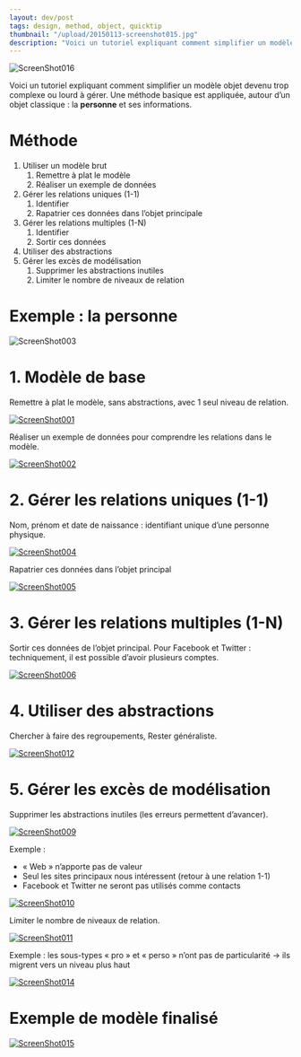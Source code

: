 ```yaml
---
layout: dev/post
tags: design, method, object, quicktip
thumbnail: "/upload/20150113-screenshot015.jpg"
description: "Voici un tutoriel expliquant comment simplifier un modèle objet devenu trop complexe ou lourd à gérer..."
---
```



![ScreenShot016](/upload/20150113-screenshot015.jpg)

Voici un tutoriel expliquant comment simplifier un modèle objet devenu trop complexe ou lourd à gérer. Une méthode basique est appliquée, autour d’un objet classique : la **personne** et ses informations.

Méthode
=======

1.  Utiliser un modèle brut
    1.  Remettre à plat le modèle
    2.  Réaliser un exemple de données
2.  Gérer les relations uniques (1-1)
    1.  Identifier
    2.  Rapatrier ces données dans l’objet principale
3.  Gérer les relations multiples (1-N)
    1.  Identifier
    2.  Sortir ces données
4.  Utiliser des abstractions
5.  Gérer les excès de modélisation
    1.  Supprimer les abstractions inutiles
    2.  Limiter le nombre de niveaux de relation

Exemple : la personne
=====================

![ScreenShot003](/upload/20150113-screenshot003.png?w=147&h=150)

1\. Modèle de base
==================

Remettre à plat le modèle, sans abstractions, avec 1 seul niveau de relation.

[![ScreenShot001](/upload/20150113-screenshot001.jpg?w=314&h=333)](/upload/20150113-screenshot001.jpg)

Réaliser un exemple de données pour comprendre les relations dans le modèle.

[![ScreenShot002](/upload/20150113-screenshot002.jpg?w=324&h=275)](/upload/20150113-screenshot002.jpg)

2\. Gérer les relations uniques (1-1)
=====================================

Nom, prénom et date de naissance : identifiant unique d’une personne physique.

[![ScreenShot004](/upload/20150113-screenshot004.jpg?w=378&h=262)](/upload/20150113-screenshot004.jpg)

Rapatrier ces données dans l’objet principal

[![ScreenShot005](/upload/20150113-screenshot005.jpg?w=248&h=218)](/upload/20150113-screenshot005.jpg)

3\. Gérer les relations multiples (1-N)
=======================================

Sortir ces données de l’objet principal. Pour Facebook et Twitter : techniquement, il est possible d’avoir plusieurs comptes.

[![ScreenShot006](/upload/20150113-screenshot006.jpg?w=387&h=302)](/upload/20150113-screenshot006.jpg)

4\. Utiliser des abstractions
=============================

Chercher à faire des regroupements, Rester généraliste.

[![ScreenShot012](/upload/20150113-screenshot012.jpg?w=380&h=310)](/upload/20150113-screenshot012.jpg)

5\. Gérer les excès de modélisation
===================================

Supprimer les abstractions inutiles (les erreurs permettent d’avancer).

[![ScreenShot009](/upload/20150113-screenshot009.jpg?w=376&h=115)](/upload/20150113-screenshot009.jpg)

Exemple :

*   « Web » n’apporte pas de valeur
*   Seul les sites principaux nous intéressent (retour à une relation 1-1)
*   Facebook et Twitter ne seront pas utilisés comme contacts

[![ScreenShot010](/upload/20150113-screenshot010.jpg?w=235&h=238)](/upload/20150113-screenshot010.jpg)

Limiter le nombre de niveaux de relation.

[![ScreenShot011](/upload/20150113-screenshot011.jpg?w=375&h=224)](/upload/20150113-screenshot011.jpg)

Exemple : les sous-types « pro » et « perso » n’ont pas de particularité -> ils migrent vers un niveau plus haut

[![ScreenShot014](/upload/20150113-screenshot014.jpg?w=379&h=132)](/upload/20150113-screenshot014.jpg)

Exemple de modèle finalisé
==========================

[![ScreenShot015](/upload/20150113-screenshot015.jpg?w=660&h=258)](/upload/20150113-screenshot015.jpg)



